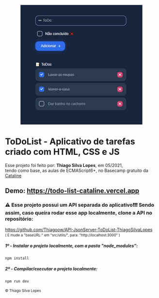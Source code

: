 <!---->
<div align="center">
<img src="./ReadMeFiles/app.jpg" align="center">
</div>

# ToDoList - Aplicativo de tarefas criado com HTML, CSS e JS

<p>Esse projeto foi feito por: <strong>Thiago Silva Lopes</strong>, em 05/2021,</br>
tendo como base, as aulas de ECMAScript6+, no Basecamp gratuito da <a href="https://www.cataline.io/basecamp">Cataline</a>

## Demo: https://todo-list-cataline.vercel.app

### ⚠ Esse projeto possui um API separada do aplicativo❗❗❗ Sendo assim, caso queira rodar esse app localmente, clone a API no repositório:

https://github.com/Thiagoow/API-JsonServer-ToDoList-ThiagoSilvaLopes </br>
<small align="center">( E mude a "baseURL:" em "src/utils/", para: "http://localhost:3000" ) </small>

##### 1º - Instalar o projeto localmente, com a pasta "node_modules":

```
npm install
```

##### 2º - Compilar/executar o projeto localmente:

```
npm run dev
```

<small>© Thiago Silva Lopes </small>
